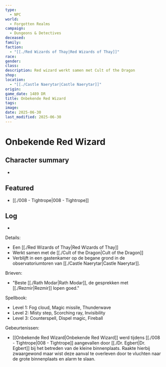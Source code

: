 ```yaml
---
type:
  - NPC
world:
  - Forgotten Realms
campaign:
  - Dungeons & Detectives
deceased: 
family: 
faction:
  - "[[./Red Wizards of Thay|Red Wizards of Thay]]"
race: 
gender: 
class: 
description: Red wizard werkt samen met Cult of the Dragon
shop: 
location:
  - "[[./Castle Naerytar|Castle Naerytar]]"
origin: 
game_date: 1489 DR
title: Onbekende Red Wizard
tags: 
image: 
date: 2025-06-30
last_modified: 2025-06-30
---
```

# Onbekende Red Wizard

## Character summary
* 

## Featured
- [[./008 - Tightrope|008 - Tightrope]]


## Log
* 
Details:
- Een [[./Red Wizards of Thay|Red Wizards of Thay]] 
- Werkt samen met de [[./Cult of the Dragon|Cult of the Dragon]]
- Verblijft in een gastenkamer op de begane grond in de observatoriumtoren van [[./Castle Naerytar|Castle Naerytar]]. 

Brieven:
- "Beste [[./Rath Modar|Rath Modar]], de gesprekken met [[./Rezmir|Rezmir]] lopen goed."

Spellbook:
- Level 1:  Fog cloud, Magic missile, Thunderwave
- Level 2:  Misty step, Scorching ray, Invisibility
- Level 3:  Counterspell, Dispel magic, Fireball

Gebeurtenissen:
* [[Onbekende Red Wizard|Onbekende Red Wizard]] werd tijdens [[./008 - Tightrope|008 - Tightrope]] aangevallen door [[./Dr. Egbert|Dr. Egbert]] bij het betreden van de kleine binnenplaats. Raakte hierbij zwaargewond maar wist deze aanval te overleven door te vluchten naar de grote binnenplaats en alarm te slaan.